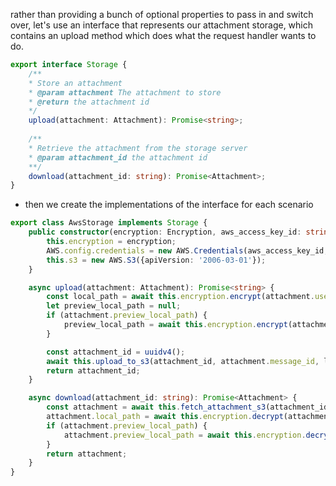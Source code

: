 
rather than providing a bunch of optional properties to pass in and switch over, let's use an interface that represents our attachment storage, which contains an upload method which does what the request handler wants to do. 

```ts
export interface Storage {
	/**
	* Store an attachment
	* @param attachment The attachment to store
	* @return the attachment id
	*/
	upload(attachment: Attachment): Promise<string>;
	
	/**
	* Retrieve the attachment from the storage server 
	* @param attachment_id the attachment id
	**/
	download(attachment_id: string): Promise<Attachment>;
}
```

- then we create the implementations of the interface for each scenario
```ts
export class AwsStorage implements Storage {
	public constructor(encryption: Encryption, aws_access_key_id: string, aws_secret_access_key: string) {
		this.encryption = encryption;
		AWS.config.credentials = new AWS.Credentials(aws_access_key_id, aws_secret_access_key);
		this.s3 = new AWS.S3({apiVersion: '2006-03-01'});
	}

	async upload(attachment: Attachment): Promise<string> {
		const local_path = await this.encryption.encrypt(attachment.user_id, attachment.local_path);
		let preview_local_path = null;
		if (attachment.preview_local_path) {
			preview_local_path = await this.encryption.encrypt(attachment.user_id, attachment.local_path)
		}

		const attachment_id = uuidv4();
		await this.upload_to_s3(attachment_id, attachment.message_id, local_path, preview_local_path);
		return attachment_id;
	}

	async download(attachment_id: string): Promise<Attachment> {
		const attachment = await this.fetch_attachment_s3(attachment_id);
		attachment.local_path = await this.encryption.decrypt(attachment.user_id, attachment.local_path);
		if (attachment.preview_local_path) {
			attachment.preview_local_path = await this.encryption.decrypt(attachment.user_id, attachment.preview_local_path);
		}
		return attachment;
	}
}
```